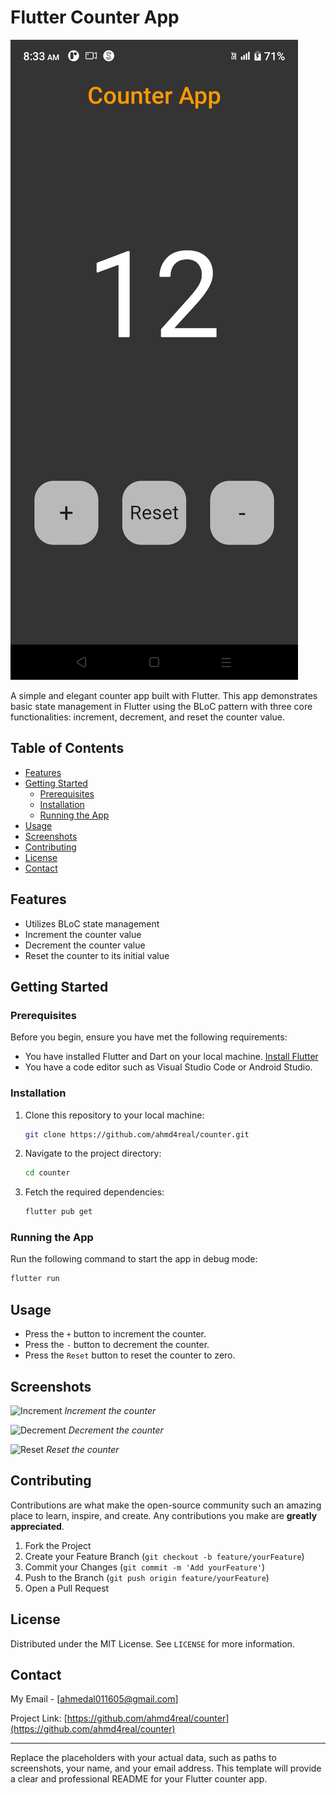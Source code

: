 # Flutter Counter App

![Counter App Screenshot](screenSohts\Screenshot_20240611-083326.png)

A simple and elegant counter app built with Flutter. This app demonstrates basic state management in Flutter using the BLoC pattern with three core functionalities: increment, decrement, and reset the counter value.

## Table of Contents

- [Features](#features)
- [Getting Started](#getting-started)
  - [Prerequisites](#prerequisites)
  - [Installation](#installation)
  - [Running the App](#running-the-app)
- [Usage](#usage)
- [Screenshots](#screenshots)
- [Contributing](#contributing)
- [License](#license)
- [Contact](#contact)

## Features

- Utilizes BLoC state management
- Increment the counter value
- Decrement the counter value
- Reset the counter to its initial value

## Getting Started

### Prerequisites

Before you begin, ensure you have met the following requirements:

- You have installed Flutter and Dart on your local machine. [Install Flutter](https://flutter.dev/docs/get-started/install)
- You have a code editor such as Visual Studio Code or Android Studio.

### Installation

1. Clone this repository to your local machine:

    ```sh
    git clone https://github.com/ahmd4real/counter.git
    ```

2. Navigate to the project directory:

    ```sh
    cd counter
    ```

3. Fetch the required dependencies:

    ```sh
    flutter pub get
    ```

### Running the App

Run the following command to start the app in debug mode:

```sh
flutter run
```

## Usage

- Press the `+` button to increment the counter.
- Press the `-` button to decrement the counter.
- Press the `Reset` button to reset the counter to zero.

## Screenshots

![Increment](path_to_increment_screenshot.png)
*Increment the counter*

![Decrement](path_to_decrement_screenshot.png)
*Decrement the counter*

![Reset](path_to_reset_screenshot.png)
*Reset the counter*

## Contributing

Contributions are what make the open-source community such an amazing place to learn, inspire, and create. Any contributions you make are **greatly appreciated**.

1. Fork the Project
2. Create your Feature Branch (`git checkout -b feature/yourFeature`)
3. Commit your Changes (`git commit -m 'Add yourFeature'`)
4. Push to the Branch (`git push origin feature/yourFeature`)
5. Open a Pull Request

## License

Distributed under the MIT License. See `LICENSE` for more information.

## Contact

My Email - [ahmedal011605@gmail.com]

Project Link: [https://github.com/ahmd4real/counter](https://github.com/ahmd4real/counter)

---

Replace the placeholders with your actual data, such as paths to screenshots, your name, and your email address. This template will provide a clear and professional README for your Flutter counter app.